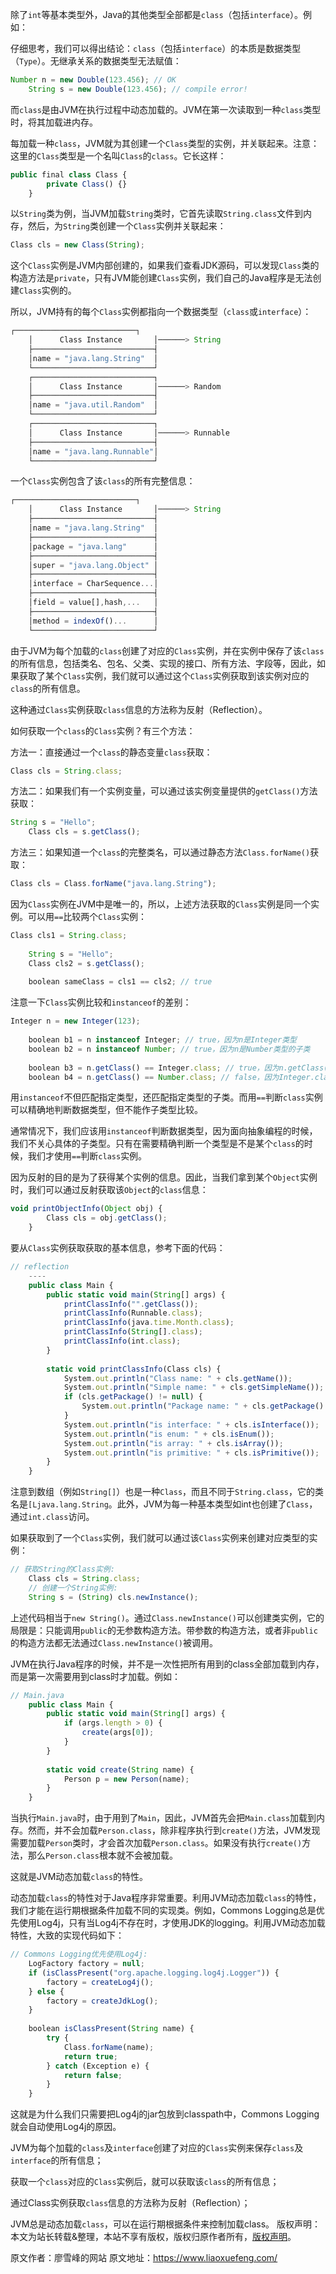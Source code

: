 


除了`int`等基本类型外，Java的其他类型全部都是`class`（包括`interface`）。例如：

仔细思考，我们可以得出结论：`class`（包括`interface`）的本质是数据类型（`Type`）。无继承关系的数据类型无法赋值：

```js 
Number n = new Double(123.456); // OK
    String s = new Double(123.456); // compile error!
```

而`class`是由JVM在执行过程中动态加载的。JVM在第一次读取到一种`class`类型时，将其加载进内存。

每加载一种`class`，JVM就为其创建一个`Class`类型的实例，并关联起来。注意：这里的`Class`类型是一个名叫`Class`的`class`。它长这样：

```js 
public final class Class {
        private Class() {}
    }
```

以`String`类为例，当JVM加载`String`类时，它首先读取`String.class`文件到内存，然后，为`String`类创建一个`Class`实例并关联起来：


```js 
Class cls = new Class(String);
```

这个`Class`实例是JVM内部创建的，如果我们查看JDK源码，可以发现`Class`类的构造方法是`private`，只有JVM能创建`Class`实例，我们自己的Java程序是无法创建`Class`实例的。

所以，JVM持有的每个`Class`实例都指向一个数据类型（`class`或`interface`）：

```js 
┌───────────────────────────┐
    │      Class Instance       │──────> String
    ├───────────────────────────┤
    │name = "java.lang.String"  │
    └───────────────────────────┘
    ┌───────────────────────────┐
    │      Class Instance       │──────> Random
    ├───────────────────────────┤
    │name = "java.util.Random"  │
    └───────────────────────────┘
    ┌───────────────────────────┐
    │      Class Instance       │──────> Runnable
    ├───────────────────────────┤
    │name = "java.lang.Runnable"│
    └───────────────────────────┘
```

一个`Class`实例包含了该`class`的所有完整信息：


```js 
┌───────────────────────────┐
    │      Class Instance       │──────> String
    ├───────────────────────────┤
    │name = "java.lang.String"  │
    ├───────────────────────────┤
    │package = "java.lang"      │
    ├───────────────────────────┤
    │super = "java.lang.Object" │
    ├───────────────────────────┤
    │interface = CharSequence...│
    ├───────────────────────────┤
    │field = value[],hash,...   │
    ├───────────────────────────┤
    │method = indexOf()...      │
    └───────────────────────────┘
```

由于JVM为每个加载的`class`创建了对应的`Class`实例，并在实例中保存了该`class`的所有信息，包括类名、包名、父类、实现的接口、所有方法、字段等，因此，如果获取了某个`Class`实例，我们就可以通过这个`Class`实例获取到该实例对应的`class`的所有信息。

这种通过`Class`实例获取`class`信息的方法称为反射（Reflection）。

如何获取一个`class`的`Class`实例？有三个方法：

方法一：直接通过一个`class`的静态变量`class`获取：

```js 
Class cls = String.class;
```

方法二：如果我们有一个实例变量，可以通过该实例变量提供的`getClass()`方法获取：


```js 
String s = "Hello";
    Class cls = s.getClass();
```

方法三：如果知道一个`class`的完整类名，可以通过静态方法`Class.forName()`获取：


```js 
Class cls = Class.forName("java.lang.String");
```

因为`Class`实例在JVM中是唯一的，所以，上述方法获取的`Class`实例是同一个实例。可以用`==`比较两个`Class`实例：


```js 
Class cls1 = String.class;
    
    String s = "Hello";
    Class cls2 = s.getClass();
    
    boolean sameClass = cls1 == cls2; // true
```

注意一下`Class`实例比较和`instanceof`的差别：


```js 
Integer n = new Integer(123);
    
    boolean b1 = n instanceof Integer; // true，因为n是Integer类型
    boolean b2 = n instanceof Number; // true，因为n是Number类型的子类
    
    boolean b3 = n.getClass() == Integer.class; // true，因为n.getClass()返回Integer.class
    boolean b4 = n.getClass() == Number.class; // false，因为Integer.class!=Number.class
```

用`instanceof`不但匹配指定类型，还匹配指定类型的子类。而用`==`判断`class`实例可以精确地判断数据类型，但不能作子类型比较。

通常情况下，我们应该用`instanceof`判断数据类型，因为面向抽象编程的时候，我们不关心具体的子类型。只有在需要精确判断一个类型是不是某个`class`的时候，我们才使用`==`判断`class`实例。

因为反射的目的是为了获得某个实例的信息。因此，当我们拿到某个`Object`实例时，我们可以通过反射获取该`Object`的`class`信息：

```js 
void printObjectInfo(Object obj) {
        Class cls = obj.getClass();
    }
```

要从`Class`实例获取获取的基本信息，参考下面的代码：


```js 
// reflection
    ----
    public class Main {
        public static void main(String[] args) {
            printClassInfo("".getClass());
            printClassInfo(Runnable.class);
            printClassInfo(java.time.Month.class);
            printClassInfo(String[].class);
            printClassInfo(int.class);
        }
    
        static void printClassInfo(Class cls) {
            System.out.println("Class name: " + cls.getName());
            System.out.println("Simple name: " + cls.getSimpleName());
            if (cls.getPackage() != null) {
                System.out.println("Package name: " + cls.getPackage().getName());
            }
            System.out.println("is interface: " + cls.isInterface());
            System.out.println("is enum: " + cls.isEnum());
            System.out.println("is array: " + cls.isArray());
            System.out.println("is primitive: " + cls.isPrimitive());
        }
    }
```

注意到数组（例如`String[]`）也是一种`Class`，而且不同于`String.class`，它的类名是`[Ljava.lang.String`。此外，JVM为每一种基本类型如int也创建了`Class`，通过`int.class`访问。

如果获取到了一个`Class`实例，我们就可以通过该`Class`实例来创建对应类型的实例：

```js 
// 获取String的Class实例:
    Class cls = String.class;
    // 创建一个String实例:
    String s = (String) cls.newInstance();
```

上述代码相当于`new String()`。通过`Class.newInstance()`可以创建类实例，它的局限是：只能调用`public`的无参数构造方法。带参数的构造方法，或者非`public`的构造方法都无法通过`Class.newInstance()`被调用。

JVM在执行Java程序的时候，并不是一次性把所有用到的class全部加载到内存，而是第一次需要用到class时才加载。例如：

```js 
// Main.java
    public class Main {
        public static void main(String[] args) {
            if (args.length > 0) {
                create(args[0]);
            }
        }
    
        static void create(String name) {
            Person p = new Person(name);
        }
    }
```

当执行`Main.java`时，由于用到了`Main`，因此，JVM首先会把`Main.class`加载到内存。然而，并不会加载`Person.class`，除非程序执行到`create()`方法，JVM发现需要加载`Person`类时，才会首次加载`Person.class`。如果没有执行`create()`方法，那么`Person.class`根本就不会被加载。

这就是JVM动态加载`class`的特性。

动态加载`class`的特性对于Java程序非常重要。利用JVM动态加载`class`的特性，我们才能在运行期根据条件加载不同的实现类。例如，Commons Logging总是优先使用Log4j，只有当Log4j不存在时，才使用JDK的logging。利用JVM动态加载特性，大致的实现代码如下：

```js 
// Commons Logging优先使用Log4j:
    LogFactory factory = null;
    if (isClassPresent("org.apache.logging.log4j.Logger")) {
        factory = createLog4j();
    } else {
        factory = createJdkLog();
    }
    
    boolean isClassPresent(String name) {
        try {
            Class.forName(name);
            return true;
        } catch (Exception e) {
            return false;
        }
    }
```

这就是为什么我们只需要把Log4j的jar包放到classpath中，Commons Logging就会自动使用Log4j的原因。

JVM为每个加载的`class`及`interface`创建了对应的`Class`实例来保存`class`及`interface`的所有信息；

获取一个`class`对应的`Class`实例后，就可以获取该`class`的所有信息；

通过Class实例获取`class`信息的方法称为反射（Reflection）；

JVM总是动态加载`class`，可以在运行期根据条件来控制加载class。
版权声明：本文为站长转载&整理，本站不享有版权，版权归原作者所有，[版权声明](https://gitee.com/hezhiyuan007/java-notes/raw/master/disclaimer.md)。




原文作者：廖雪峰的网站 原文地址：https://www.liaoxuefeng.com/